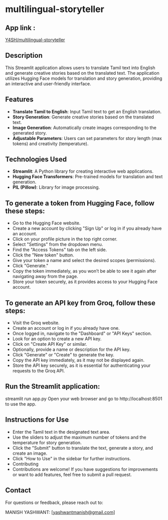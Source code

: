 # multilingual-storyteller

## App link : 
[Y4SH/multilingual-storyteller](https://huggingface.co/spaces/Y4SH/multilingual-storyteller)

## Description
This Streamlit application allows users to translate Tamil text into English and generate creative stories based on the translated text. The application utilizes Hugging Face models for translation and story generation, providing an interactive and user-friendly interface.

## Features
- **Translate Tamil to English**: Input Tamil text to get an English translation.
- **Story Generation**: Generate creative stories based on the translated text.
- **Image Generation**: Automatically create images corresponding to the generated story.
- **Adjustable Parameters**: Users can set parameters for story length (max tokens) and creativity (temperature).

## Technologies Used
- **Streamlit**: A Python library for creating interactive web applications.
- **Hugging Face Transformers**: Pre-trained models for translation and text generation.
- **PIL (Pillow)**: Library for image processing.

To generate a token from Hugging Face, follow these steps:
----------------------------------------------------------

- Go to the Hugging Face website.
- Create a new account by clicking "Sign Up" or log in if you already have an account.
- Click on your profile picture in the top right corner.
- Select "Settings" from the dropdown menu.
- Find the "Access Tokens" tab on the left side.
- Click the "New token" button.
- Give your token a name and select the desired scopes (permissions).
- Click "Generate."
- Copy the token immediately, as you won’t be able to see it again after navigating away from the page.
- Store your token securely, as it provides access to your Hugging Face account.

To generate an API key from Groq, follow these steps:
-----------------------------------------------------

- Visit the Groq website.
- Create an account or log in if you already have one.
- Once logged in, navigate to the "Dashboard" or "API Keys" section.
- Look for an option to create a new API key.
- Click on "Create API Key" or similar.
- Optionally, provide a name or description for the API key.
- Click "Generate" or "Create" to generate the key.
- Copy the API key immediately, as it may not be displayed again.
- Store the API key securely, as it is essential for authenticating your requests to the Groq API.


## Run the Streamlit application:

streamlit run app.py
Open your web browser and go to http://localhost:8501 to use the app.

Instructions for Use
--------------------
- Enter the Tamil text in the designated text area.
- Use the sliders to adjust the maximum number of tokens and the temperature for story generation.
- Click the "Submit" button to translate the text, generate a story, and create an image.
- Click "How to Use" in the sidebar for further instructions.
- Contributing
- Contributions are welcome! If you have suggestions for improvements or want to add features, feel free to submit a pull request.

## Contact
For questions or feedback, please reach out to:

MANISH YASHWANT: [yashwantmanish@gmail.com]
